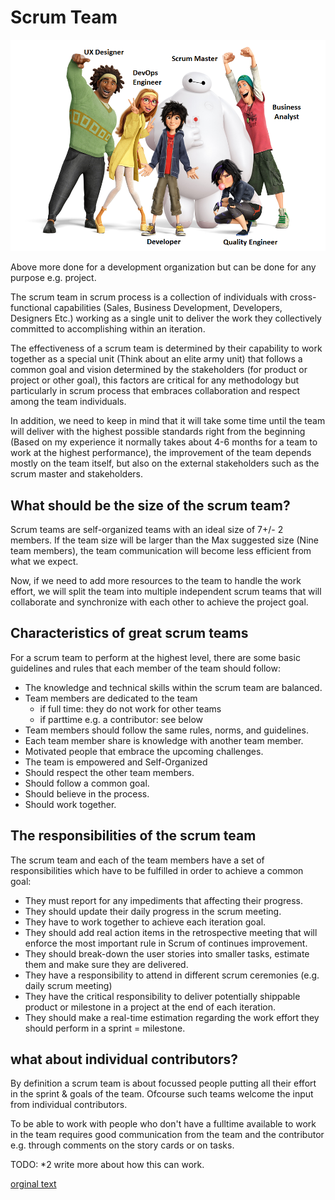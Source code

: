 # Scrum Team

![](images/scrumteam.png)

Above more done for a development organization but can be done for any purpose e.g. project.

The scrum team in scrum process is a collection of individuals with cross-functional capabilities (Sales, Business Development, Developers, Designers Etc.) working as a single unit to deliver the work they collectively committed to accomplishing within an iteration.

The effectiveness of a scrum team is determined by their capability to work together as a special unit (Think about an elite army unit) that follows a common goal and vision determined by the stakeholders (for product or project or other goal), this factors are critical for any methodology but particularly in scrum process that embraces collaboration and respect among the team individuals.
  
In addition, we need to keep in mind that it will take some time until the team will deliver with the highest possible standards right from the beginning (Based on my experience it normally takes about 4-6 months for a team to work at the highest performance), the improvement of the team depends mostly on the team itself, but also on the external stakeholders such as the scrum master and stakeholders.  

## What should be the size of the scrum team?

Scrum teams are self-organized teams with an ideal size of 7+/- 2 members. If the team size will be larger than the Max suggested size (Nine team members), the team communication will become less efficient from what we expect. 

Now, if we need to add more resources to the team to handle the work effort, we will split the team into multiple independent scrum teams that will collaborate and synchronize with each other to achieve the project goal.

## Characteristics of great scrum teams

For a scrum team to perform at the highest level, there are some basic guidelines and rules that each member of the team should follow:

- The knowledge and technical skills within the scrum team are balanced.
- Team members are dedicated to the team
    - if full time: they do not work for other teams
    - if parttime e.g. a contributor: see below
- Team members should follow the same rules, norms, and guidelines.
- Each team member share is knowledge with another team member.
- Motivated people that embrace the upcoming challenges. 
- The team is empowered and Self-Organized
- Should respect the other team members.
- Should follow a common goal.
- Should believe in the process.
- Should work together.

## The responsibilities of the scrum team 

The scrum team and each of the team members have a set of responsibilities which have to be fulfilled in order to achieve a common goal:   

- They must report for any impediments that affecting their progress.
- They should update their daily progress in the scrum meeting.
- They have to work together to achieve each iteration goal.
- They should add real action items in the retrospective meeting that will enforce the most important rule in Scrum of continues improvement. 
- They should break-down the user stories into smaller tasks, estimate them and make sure they are delivered.
- They have a responsibility to attend in different scrum ceremonies (e.g. daily scrum meeting)
- They have the critical responsibility to deliver potentially shippable product or milestone in a project at the end of each iteration.
- They should make a real-time estimation regarding the work effort they should perform in a sprint = milestone.

## what about individual contributors?

By definition a scrum team is about focussed people putting all their effort in the sprint & goals of the team. Ofcourse such teams welcome the input from individual contributors.

To be able to work with people who don't have a fulltime available to work in the team requires good communication from the team and the contributor e.g. through comments on the story cards or on tasks.

TODO: *2 write more about how this can work.




[orginal text](http://www.machtested.com/2017/05/scrum-team-roles-responsibilities.html)